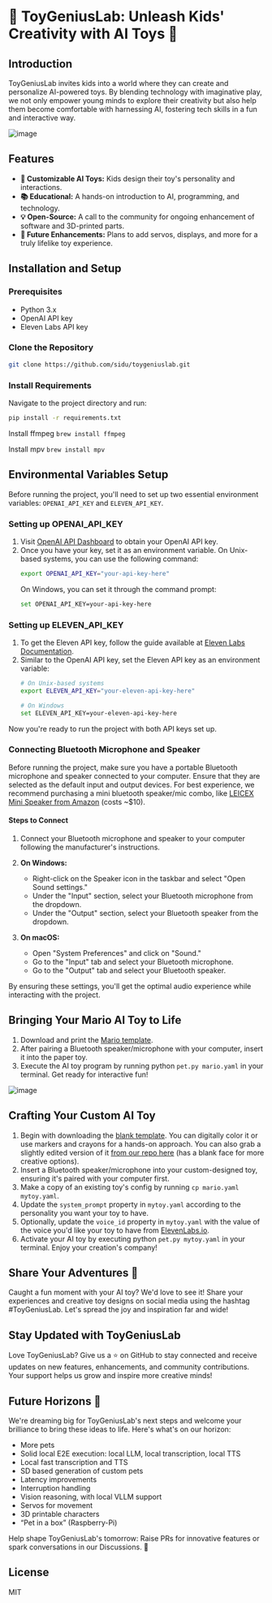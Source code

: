 
# 🌈 ToyGeniusLab: Unleash Kids' Creativity with AI Toys 🚀

## Introduction
ToyGeniusLab invites kids into a world where they can create and personalize AI-powered toys. By blending technology with imaginative play, we not only empower young minds to explore their creativity but also help them become comfortable with harnessing AI, fostering tech skills in a fun and interactive way.

![image](https://github.com/SidU/ToyGeniusLab/assets/4107912/ff22c5e9-ba1c-4f59-9c65-897e06419352)


## Features
- **🎨 Customizable AI Toys:** Kids design their toy's personality and interactions.
- **📚 Educational:** A hands-on introduction to AI, programming, and technology.
- **💡 Open-Source:** A call to the community for ongoing enhancement of software and 3D-printed parts.
- **🤖 Future Enhancements:** Plans to add servos, displays, and more for a truly lifelike toy experience.


## Installation and Setup

### Prerequisites

- Python 3.x
- OpenAI API key
- Eleven Labs API key

### Clone the Repository

```bash
git clone https://github.com/sidu/toygeniuslab.git
```

### Install Requirements

Navigate to the project directory and run:

```bash
pip install -r requirements.txt
```

Install ffmpeg
`brew install ffmpeg`

Install mpv
`brew install mpv`

## Environmental Variables Setup

Before running the project, you'll need to set up two essential environment variables: `OPENAI_API_KEY` and `ELEVEN_API_KEY`.

### Setting up OPENAI_API_KEY

1. Visit [OpenAI API Dashboard](https://platform.openai.com/account/api-keys) to obtain your OpenAI API key.
2. Once you have your key, set it as an environment variable. On Unix-based systems, you can use the following command:
    ```bash
    export OPENAI_API_KEY="your-api-key-here"
    ```
    On Windows, you can set it through the command prompt:
    ```bash
    set OPENAI_API_KEY=your-api-key-here
    ```

### Setting up ELEVEN_API_KEY

1. To get the Eleven API key, follow the guide available at [Eleven Labs Documentation](https://docs.elevenlabs.io/introduction).
2. Similar to the OpenAI API key, set the Eleven API key as an environment variable:
    ```bash
    # On Unix-based systems
    export ELEVEN_API_KEY="your-eleven-api-key-here"
    ```
    ```bash
    # On Windows
    set ELEVEN_API_KEY=your-eleven-api-key-here
    ```

Now you're ready to run the project with both API keys set up.

### Connecting Bluetooth Microphone and Speaker

Before running the project, make sure you have a portable Bluetooth microphone and speaker connected to your computer. Ensure that they are selected as the default input and output devices. For best experience, we recommend purchasing a mini bluetooth speaker/mic combo, like [LEICEX Mini Speaker from Amazon](https://www.amazon.com/LEICEX-Bluetooth-Portable-Wireless-Speakers/dp/B0BPNYY61M/) (costs ~$10).

#### Steps to Connect

1. Connect your Bluetooth microphone and speaker to your computer following the manufacturer's instructions.
  
2. **On Windows:**
    - Right-click on the Speaker icon in the taskbar and select "Open Sound settings."
    - Under the "Input" section, select your Bluetooth microphone from the dropdown.
    - Under the "Output" section, select your Bluetooth speaker from the dropdown.
  
3. **On macOS:**
    - Open "System Preferences" and click on "Sound."
    - Go to the "Input" tab and select your Bluetooth microphone.
    - Go to the "Output" tab and select your Bluetooth speaker.

By ensuring these settings, you'll get the optimal audio experience while interacting with the project.

## Bringing Your Mario AI Toy to Life
1. Download and print the [Mario template](https://www.cubeecraft.com/cubees/new-mario).
2. After pairing a Bluetooth speaker/microphone with your computer, insert it into the paper toy.
3. Execute the AI toy program by running python `pet.py mario.yaml` in your terminal. Get ready for interactive fun!

![image](https://github.com/SidU/ToyGeniusLab/assets/4107912/b37b084e-22e5-4c55-800e-9c57f1b6305a)


## Crafting Your Custom AI Toy
1. Begin with downloading the [blank template](https://cubeecraft-production.s3.us-east-2.amazonaws.com/public/about_downloads_cubeecraft_template.pdf.zip). You can digitally color it or use markers and crayons for a hands-on approach. You can also grab a slightly edited version of it [from our repo here](blank_template.png) (has a blank face for more creative options).
2. Insert a Bluetooth speaker/microphone into your custom-designed toy, ensuring it's paired with your computer first.
3. Make a copy of an existing toy's config by running `cp mario.yaml mytoy.yaml`.
4. Update the `system_prompt` property in `mytoy.yaml` according to the personality you want your toy to have.
5. Optionally, update the `voice_id` property in `mytoy.yaml` with the value of the voice you'd like your toy to have from [ElevenLabs.io](https://elevenlabs.io/app/voice-library).
6. Activate your AI toy by executing python `pet.py mytoy.yaml` in your terminal. Enjoy your creation's company!

## Share Your Adventures 📸 
Caught a fun moment with your AI toy? We'd love to see it! Share your experiences and creative toy designs on social media using the hashtag #ToyGeniusLab. Let's spread the joy and inspiration far and wide!

## Stay Updated with ToyGeniusLab
Love ToyGeniusLab? Give us a ⭐ on GitHub to stay connected and receive updates on new features, enhancements, and community contributions. Your support helps us grow and inspire more creative minds!

## Future Horizons 🌈
We're dreaming big for ToyGeniusLab's next steps and welcome your brilliance to bring these ideas to life. Here's what's on our horizon:

* More pets
* Solid local E2E execution: local LLM, local transcription, local TTS
* Local fast transcription and TTS
* SD based generation of custom pets
* Latency improvements
* Interruption handling
* Vision reasoning, with local VLLM support
* Servos for movement
* 3D printable characters
* “Pet in a box” (Raspberry-Pi)

Help shape ToyGeniusLab's tomorrow: Raise PRs for innovative features or spark conversations in our Discussions. 🌟

## License
MIT
